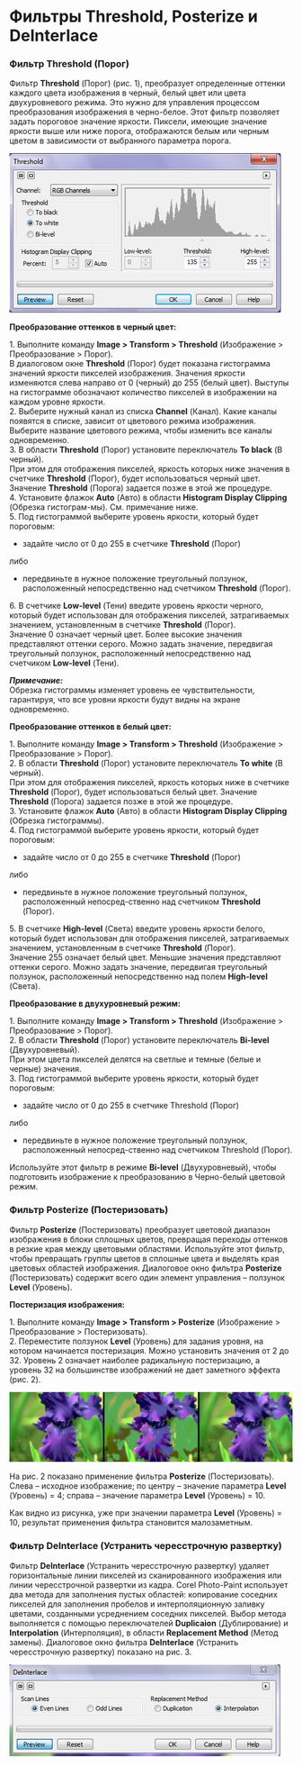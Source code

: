 # Фильтры Threshold, Posterize и DeInterlace

### Фильтр Threshold (Порог)

Фильтр **Threshold** (Порог) (рис. 1), преобразует определенные оттенки каждого цвета изображения в черный, белый цвет или цвета двухуровневого режима. Это нужно для управления процессом преобразования изображения в черно-белое. Этот фильтр позволяет задать пороговое значение яркости. Пиксели, имеющие значение яркости выше или ниже порога, отображаются белым или черным цветом в зависимости от выбранного параметра порога.

![Фильтры Threshold, Posterize и DeInterlace](./85e2ff0b-2297-4b3f-936c-bbe4e61c7c9f.jpg)

**Преобразование оттенков в черный цвет:**

1\. Выполните команду **Image > Transform > Threshold** (Изображение > Преобразование > Порог).  
В диалоговом окне **Threshold** (Порог) будет показана гистограмма значений яркости пикселей изображения. Значения яркости изменяются слева направо от 0 (черный) до 255 (белый цвет). Выступы на гистограмме обозначают количество пикселей в изображении на каждом уровне яркости.  
2\. Выберите нужный канал из списка **Channel** (Канал). Какие каналы появятся в списке, зависит от цветового режима изображения. Выберите название цветового режима, чтобы изменить все каналы одновременно.  
3\. В области **Threshold** (Порог) установите переключатель **To black** (В черный).  
При этом для отображения пикселей, яркость которых ниже значения в счетчике **Threshold** (Порог), будет использоваться черный цвет. Значение **Threshold** (Порога) задается позже в этой же процедуре.  
4\. Установите флажок **Auto** (Авто) в области **Histogram Display Clipping** (Обрезка гистограм-мы). См. примечание ниже.  
5\. Под гистограммой выберите уровень яркости, который будет пороговым:

*   задайте число от 0 до 255 в счетчике **Threshold** (Порог)

либо

*   передвиньте в нужное положение треугольный ползунок, расположенный непосредственно над счетчиком **Threshold** (Порог).

6\. В счетчике **Low-level** (Тени) введите уровень яркости черного, который будет использован для отображения пикселей, затрагиваемых значением, установленным в счетчике **Threshold** (Порог).  
Значение 0 означает черный цвет. Более высокие значения представляют оттенки серого. Можно задать значение, передвигая треугольный ползунок, расположенный непосредственно над счетчиком **Low-level** (Тени).

_**Примечание:**_  
Обрезка гистограммы изменяет уровень ее чувствительности, гарантируя, что все уровни яркости будут видны на экране одновременно.

**Преобразование оттенков в белый цвет:**

1\. Выполните команду **Image > Transform > Threshold** (Изображение > Преобразование > Порог).  
2\. В области **Threshold** (Порог) установите переключатель **To white** (В черный).  
При этом для отображения пикселей, яркость которых ниже в счетчике **Threshold** (Порог), будет использоваться белый цвет. Значение **Threshold** (Порога) задается позже в этой же процедуре.  
3\. Установите флажок **Auto** (Авто) в области **Histogram Display Clipping** (Обрезка гистограммы).  
4\. Под гистограммой выберите уровень яркости, который будет пороговым:

*   задайте число от 0 до 255 в счетчике **Threshold** (Порог)

либо

*   передвиньте в нужное положение треугольный ползунок, расположенный непосред-ственно над счетчиком **Threshold** (Порог).

5\. В счетчике **High-level** (Света) введите уровень яркости белого, который будет использован для отображения пикселей, затрагиваемых значением, установленным в счетчике **Threshold** (Порог).  
Значение 255 означает белый цвет. Меньшие значения представляют оттенки серого. Можно задать значение, передвигая треугольный ползунок, расположенный непосредственно над полем **High-level** (Света).

**Преобразование в двухуровневый режим:**

1\. Выполните команду **Image > Transform > Threshold** (Изображение > Преобразование > Порог).  
2\. В области **Threshold** (Порог) установите переключатель **Bi-level** (Двухуровневый).  
При этом цвета пикселей делятся на светлые и темные (белые и черные) значения.  
3\. Под гистограммой выберите уровень яркости, который будет пороговым:

*   задайте число от 0 до 255 в счетчике Threshold (Порог)

либо

*   передвиньте в нужное положение треугольный ползунок, расположенный непосред-ственно над счетчиком Threshold (Порог).

Используйте этот фильтр в режиме **Bi-level** (Двухуровневый), чтобы подготовить изображение к преобразованию в Черно-белый цветовой режим.

### Фильтр Posterize (Постеризовать)

Фильтр **Posterize** (Постеризовать) преобразует цветовой диапазон изображения в блоки сплошных цветов, превращая переходы оттенков в резкие края между цветовыми областями. Используйте этот фильтр, чтобы превращать группы цветов в сплошные цвета и выделять края цветовых областей изображения. Диалоговое окно фильтра **Posterize** (Постеризовать) содержит всего один элемент управления – ползунок **Level** (Уровень).

**Постеризация изображения:**

1\. Выполните команду **Image > Transform > Posterize** (Изображение > Преобразование > Постеризовать).  
2\. Переместите ползунок **Level** (Уровень) для задания уровня, на котором начинается постеризация. Можно установить значения от 2 до 32\. Уровень 2 означает наиболее радикальную постеризацию, а уровень 32 на большинстве изображений не дает заметного эффекта (рис. 2).

![Фильтры Threshold, Posterize и DeInterlace](./a0b8b509-5a5c-4658-b885-8829b5d589c4.jpg)

На рис. 2 показано применение фильтра **Posterize** (Постеризовать). Слева – исходное изображение; по центру – значение параметра **Level** (Уровень) = 4; справа – значение параметра **Level** (Уровень) = 10.

Как видно из рисунка, уже при значении параметра **Level** (Уровень) = 10, результат применения фильтра становится малозаметным.

### Фильтр DeInterlace (Устранить чересстрочную развертку)

Фильтр **DeInterlace** (Устранить чересстрочную развертку) удаляет горизонтальные линии пикселей из сканированного изображения или линии чересстрочной развертки из кадра. Corel Photo-Paint использует два метода для заполнения пустых областей: копирование соседних пикселей для заполнения пробелов и интерполяционную заливку цветами, созданными усреднением соседних пикселей. Выбор метода выполняется с помощью переключателей **Duplicaion** (Дублирование) и **Interpolation** (Интерполяция), в области **Replacement Method** (Метод замены). Диалоговое окно фильтра **DeInterlace** (Устранить чересстрочную развертку) показано на рис. 3.

![Фильтры Threshold, Posterize и DeInterlace](./74206816-2d82-4f36-be5c-96cd4d809896.jpg)